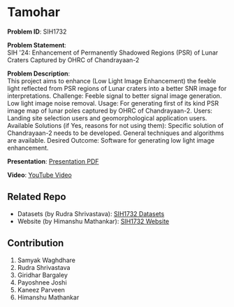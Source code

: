 # Tamohar
**Problem ID**: SIH1732

**Problem Statement**:\
SIH '24: Enhancement of Permanently Shadowed Regions (PSR) of Lunar Craters Captured by OHRC of Chandrayaan-2

**Problem Description**:\
This project aims to enhance (Low Light Image Enhancement) the feeble light reflected from PSR regions of Lunar craters into a better SNR image for interpretations. Challenge: Feeble signal to better signal image generation. Low light image noise removal. Usage: For generating first of its kind PSR image map of lunar poles captured by OHRC of Chandrayaan-2. Users: Landing site selection users and geomorphological application users. Available Solutions (if Yes, reasons for not using them): Specific solution of Chandrayaan-2 needs to be developed. General techniques and algorithms are available. Desired Outcome: Software for generating low light image enhancement.

**Presentation**: [Presentation PDF](Presentation/SIH1732.pdf)

**Video**: [YouTube Video](https://www.youtube.com/watch?v=ToKVfl1_xZQ&ab_channel=Sam)

## Related Repo
- Datasets (by Rudra Shrivastava): [SIH1732 Datasets](https://github.com/rudraxix/SIH-Tamohar)
- Website (by Himanshu Mathankar): [SIH1732 Website](https://github.com/Himanshumathankar/SIH)

## Contribution
1. Samyak Waghdhare
2. Rudra Shrivastava
3. Giridhar Bargaley
4. Payoshnee Joshi
5. Kaneez Parveen
6. Himanshu Mathankar
